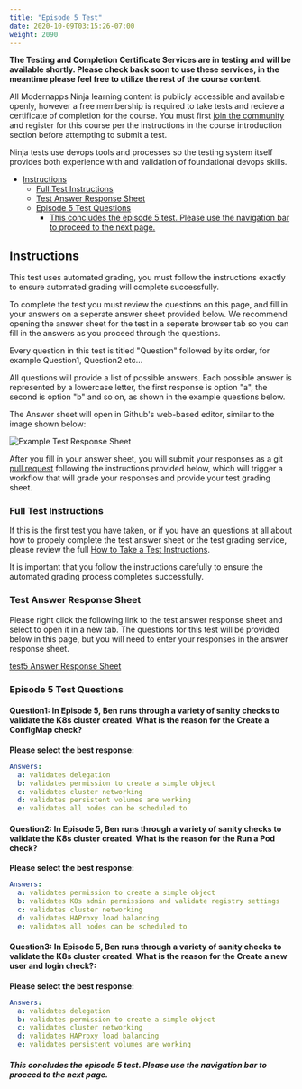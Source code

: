 ```yaml
---
title: "Episode 5 Test"
date: 2020-10-09T03:15:26-07:00
weight: 2090
---
```


**The Testing and Completion Certificate Services are in testing and will be available shortly. Please check back soon to use these services, in the meantime please feel free to utilize the rest of the course content.**

All Modernapps Ninja learning content is publicly accessible and available openly, however a free membership is required to take tests and recieve a certificate of completion for the course. You must first [join the community](https://modernapps.ninja/about/membership/) and register for this course per the instructions in the course introduction section before attempting to submit a test.

Ninja tests use devops tools and processes so the testing system itself provides both experience with and validation of foundational devops skills. 

- [Instructions](#instructions)
  - [Full Test Instructions](#full-test-instructions)
  - [Test Answer Response Sheet](#test-answer-response-sheet)
  - [Episode 5 Test Questions](#episode-5-test-questions)
      - [This concludes the episode 5 test. Please use the navigation bar to proceed to the next page.](#this-concludes-the-episode-5-test-please-use-the-navigation-bar-to-proceed-to-the-next-page)

## Instructions

This test uses automated grading, you must follow the instructions exactly to ensure automated grading will complete successfully. 

To complete the test you must review the questions on this page, and fill in your answers on a seperate answer sheet provided below. We recommend opening the answer sheet for the test in a seperate browser tab so you can fill in the answers as you proceed through the questions. 

Every question in this test is titled "Question" followed by its order, for example Question1, Question2 etc...

All questions will provide a list of possible answers. Each possible answer is represented by a lowercase letter, the first response is option "a", the second is option "b" and so on, as shown in the example questions below. 

The Answer sheet will open in Github's web-based editor, similar to the image shown below:

![Example Test Response Sheet](/vSphereTanzu301_vt4163/admin/assets/images/blank_test_screen_example.png)  

After you fill in your answer sheet, you will submit  your responses as a git [pull request](https://docs.github.com/en/github/collaborating-with-issues-and-pull-requests/about-pull-requests) following the instructions provided below, which will trigger a workflow that will grade your responses and provide your test grading sheet. 

### Full Test Instructions

If this is the first test you have taken, or if you have an questions at all about how to propely complete the test answer sheet or the test grading service, please review the full [How to Take a Test Instructions](https://modernapps.ninja/course_repo_template_ct8279/docs/reference/testinstructions/).  

It is important that you follow the instructions carefully to ensure the automated grading process completes successfully.

### Test Answer Response Sheet

Please right click the following link to the test answer response sheet and select to open it in a new tab. The questions for this test will be provided below in this page, but you will need to enter your responses in the answer response sheet. 

[test5 Answer Response Sheet](https://github.com/modernappsninja/vSphereTanzu301_vt4163/edit/main/static/admin/userdata/tests/test5.yml)  

### Episode 5 Test Questions

#### **Question1:** In Episode 5, Ben runs through a variety of sanity checks to validate the K8s cluster created. What is the reason for the Create a ConfigMap check? <!-- omit in toc -->

**Please select the best response:**

```yml
Answers:
  a: validates delegation
  b: validates permission to create a simple object
  c: validates cluster networking
  d: validates persistent volumes are working
  e: validates all nodes can be scheduled to
```

#### **Question2:** In Episode 5, Ben runs through a variety of sanity checks to validate the K8s cluster created. What is the reason for the Run a Pod check? <!-- omit in toc -->

**Please select the best response:**

```yml
Answers:
  a: validates permission to create a simple object
  b: validates K8s admin permissions and validate registry settings
  c: validates cluster networking
  d: validates HAProxy load balancing
  e: validates all nodes can be scheduled to
```

#### **Question3:** In Episode 5, Ben runs through a variety of sanity checks to validate the K8s cluster created. What is the reason for the Create a new user and login check?: <!-- omit in toc -->

**Please select the best response:**

```yml
Answers:
  a: validates delegation
  b: validates permission to create a simple object
  c: validates cluster networking
  d: validates HAProxy load balancing
  e: validates persistent volumes are working
```

##### This concludes the episode 5 test. Please use the navigation bar to proceed to the next page.
